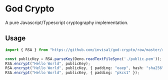 # God Crypto

A pure Javascript/Typescript cryptography implementation.

## Usage

```typescript
import { RSA } from "https://github.com/invisal/god-crypto/raw/master/rsa.ts";

const publicKey = RSA.parseKey(Deno.readTextFileSync('./public.pem'));
RSA.encrypt("Hello World", publicKey);
RSA.encrypt("Hello World", publicKey, { padding: "oaep", hash: "sha256" });
RSA.encrypt("Hello World", publicKey, { padding: "pkcs1" });
```